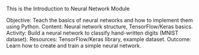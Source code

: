 This is the Introduction to Neural Network Module

Objective: Teach the basics of neural networks and how to implement them using Python.
Content: Neural network structure, TensorFlow/Keras basics.
Activity: Build a neural network to classify hand-written digits (MNIST dataset).
Resources: TensorFlow/Keras library, example dataset.
Outcome: Learn how to create and train a simple neural network.

